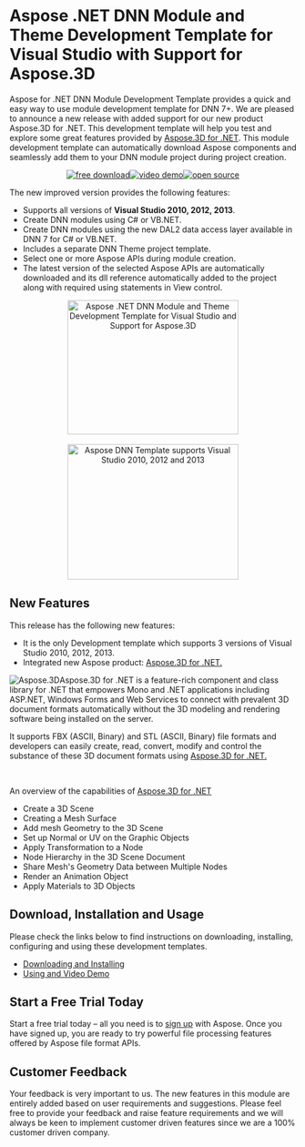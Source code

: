 <h1>Aspose .NET DNN Module and Theme Development Template for Visual Studio with Support for Aspose.3D</h1>
<p>Aspose for .NET DNN Module Development Template provides a quick and easy way to use module development template for DNN 7+. We are pleased to announce a new release with added support for our new product Aspose.3D for .NET. This development template will help you test and explore some great features provided by <a href="http://www.aspose.com/.net/3d-component.aspx">Aspose.3D for .NET</a>. This module development template can automatically download Aspose components and seamlessly add them to your DNN module project during project creation.</p>
<div>
<p style="text-align: center;"><a title="Free Download - Aspose .NET Module Development Template for DNN" href="https://asposetotaldnn.codeplex.com/releases"><img title="Free Download - Aspose .NET Module Development Template for DNN" src="http://cdn.aspose.com/Images/marketplace/free-download-icon-aspose-mp.png" alt="free download" /></a><a title="Video Demo - Aspose .NET Module Development Template for DNN" href="https://www.youtube.com/watch?v=i5VO-rV1KIM"><img title="Video Demo - Aspose .NET Module Development Template for DNN" src="http://cdn.aspose.com/Images/marketplace/video-demo-icon-aspose-mp.png" alt="video demo" /></a><a title="Source Code - Aspose .NET Module Development Template for DNN" href="https://asposetotaldnn.codeplex.com/SourceControl/latest"><img title="Source Code - Aspose .NET Module Development Template for DNN" src="http://cdn.aspose.com/Images/marketplace/open-source-icon-aspose-mp.png" alt="open source" /></a></p>
<p>The new improved version provides the following features:</p>
<ul>
<li>Supports all versions of <strong>Visual Studio 2010, 2012, 2013</strong>.</li>
<li>Create DNN modules using C# or VB.NET.</li>
<li>Create DNN modules using the new DAL2 data access layer available in DNN 7 for C# or VB.NET.</li>
<li>Includes a separate DNN Theme project template.</li>
<li>Select one or more Aspose APIs during module creation.</li>
<li>The latest version of the selected Aspose APIs are automatically downloaded and its dll reference automatically added to the project along with required using statements in View control.</li>
</ul>
<p align="center"><a href="http://www.aspose.com/blogs/wp-content/uploads/2015/11/Preview3.png"><img class="size-medium wp-image-25867" title="Aspose .NET DNN Module and Theme Development Template for Visual Studio and Support for Aspose.3D" src="http://www.aspose.com/blogs/wp-content/uploads/2015/11/Preview3-300x236.png" alt="Aspose .NET DNN Module and Theme Development Template for Visual Studio and Support for Aspose.3D" width="300" height="236" /></a> <br /> <br /> <a href="http://www.aspose.com/blogs/wp-content/uploads/2015/11/preview.png"><img class="size-medium wp-image-25777" title="Aspose DNN Template supports Visual Studio 2010, 2012 and 2013" src="http://www.aspose.com/blogs/wp-content/uploads/2015/11/preview-300x238.png" alt="Aspose DNN Template supports Visual Studio 2010, 2012 and 2013" width="300" height="238" /></a></p>
<h2>New Features</h2>
<p>This release has the following new features:</p>
<ul>
<li>It is the only Development template which supports 3 versions of Visual Studio 2010, 2012, 2013.</li>
<li>Integrated new Aspose product: <a href="http://www.aspose.com/.net/3d-component.aspx">Aspose.3D for .NET.</a></li>
</ul>
<p><a href="http://www.aspose.com/.net/3d-component.aspx"><img class="alignleft size-full wp-image-25899" style="float: left;" title="Aspose.3D for .NET" src="http://www.aspose.com/blogs/wp-content/uploads/2015/11/aspose-3d.png" alt="Aspose.3D" /></a></p>
<p>Aspose.3D for .NET is a feature-rich component and class library for .NET that empowers Mono and .NET applications including ASP.NET, Windows Forms and Web Services to connect with prevalent 3D document formats automatically without the 3D modeling and rendering software being installed on the server.</p>
<p>It supports FBX (ASCII, Binary) and STL (ASCII, Binary) file formats and developers can easily create, read, convert, modify and control the substance of these 3D document formats using <a href="http://www.aspose.com/.net/3d-component.aspx">Aspose.3D for .NET.</a></p>
<p>&nbsp;</p>
<p>An overview of the capabilities of <a href="http://www.aspose.com/.net/3d-component.aspx">Aspose.3D for .NET</a></p>
<ul>
<li>Create a 3D Scene</li>
<li>Creating a Mesh Surface</li>
<li>Add mesh Geometry to the 3D Scene</li>
<li>Set up Normal or UV on the Graphic Objects</li>
<li>Apply Transformation to a Node</li>
<li>Node Hierarchy in the 3D Scene Document</li>
<li>Share Mesh's Geometry Data between Multiple Nodes</li>
<li>Render an Animation Object</li>
<li>Apply Materials to 3D Objects</li>
</ul>
<h2>Download, Installation and Usage</h2>
<p>Please check the links below to find instructions on downloading, installing, configuring and using these development templates.</p>
<ul>
<li><a href="http://www.aspose.com/docs/display/totalnet/1.2.1+Downloading+and+Installing">Downloading and Installing </a></li>
<li><a href="http://www.aspose.com/docs/display/totalnet/1.2.2+Using+and+Video+Demo">Using and Video Demo</a></li>
</ul>
</div>
<h2>Start a Free Trial Today</h2>
<p>Start a free trial today &ndash; all you need is to <a href="http://www.aspose.com/community/user/createuser.aspx">sign up</a> with Aspose. Once you have signed up, you are ready to try powerful file processing features offered by Aspose file format APIs.</p>
<h2>Customer Feedback</h2>
<p>Your feedback is very important to us. The new features in this module are entirely added based on user requirements and suggestions. Please feel free to provide your feedback and raise feature requirements and we will always be keen to implement customer driven features since we are a 100% customer driven company.</p>